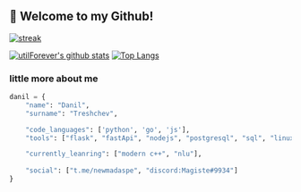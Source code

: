 ## 👋 Welcome to my Github!

[![streak](https://github-readme-streak-stats.herokuapp.com/?user=madaspe&theme=calm)](https://github.com/Madaspe)

[![utilForever's github stats](https://github-readme-stats.vercel.app/api?username=madaspe&show_icons=true&theme=dracula)](https://github.com/Madaspe)
[![Top Langs](https://github-readme-stats.vercel.app/api/top-langs/?username=madaspe&layout=compact&langs_count=8&theme=dracula)](https://github.com/Madaspe)
### little more about me
```python
danil = {
    "name": "Danil",
    "surname": "Treshchev",

    "code_languages": ['python', 'go', 'js'],
    "tools": ["flask", "fastApi", "nodejs", "postgresql", "sql", "linux", "docker", "git", "express", "redis", "mongodb", "asyncio", "aiohttp"],

    "currently_leanring": ["modern c++", "nlu"],
    
    "social": ["t.me/newmadaspe", "discord:Magiste#9934"]
}
```
